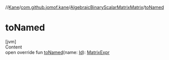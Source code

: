 //[Kane](../../index.md)/[com.github.jomof.kane](../index.md)/[AlgebraicBinaryScalarMatrixMatrix](index.md)/[toNamed](to-named.md)



# toNamed  
[jvm]  
Content  
open override fun [toNamed](to-named.md)(name: [Id](../../com.github.jomof.kane.impl/index.md#%5Bcom.github.jomof.kane.impl%2FId%2F%2F%2FPointingToDeclaration%2F%5D%2FClasslikes%2F-1279169165)): [MatrixExpr](../-matrix-expr/index.md)  



